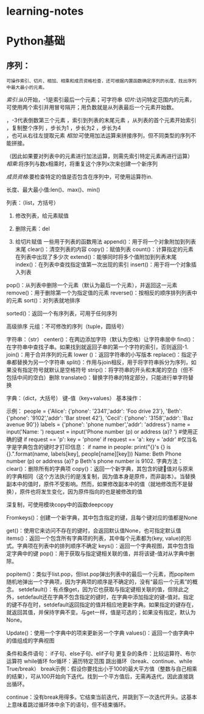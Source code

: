 # learning-notes

# Python基础
## 序列：
    可操作索引、切片、相加、相乘和成员资格检查，还可根据内置函数确定序列的长度、找出序列中最大最小的元素。
*索引*:从0开始，-1是索引最后一个元素；可字符串
*切片*:访问特定范围内的元素，可使用两个索引并用冒号隔开；用负数就是从列表最后一个元素开始数。
 
 ，-3代表倒数第三个元素
 ，索引到列表的末尾元素
   ，从列表的首个元素开始索引
 ，复制整个序列
 ，步长为1    ，步长为2
 ，步长为4    
 ，也可从右往左提取元素
*相加*:可使用加法运算来拼接序列，但不同类型的序列不能拼接。
 
（因此如果要对列表中的元素进行加法运算，则需先索引特定元素再进行运算）
*相乘*:将序列与数x相乘时，将重复这个序列x次来创建一个新序列
 
*成员资格*:要检查特定的值是否包含在序列中，可使用运算符in.
 
长度、最大最小值:len()、max()、min()

列表：（list，方括号）
1.	修改列表，给元素赋值
2.	删除元素：del      
 
3.	给切片赋值
一些用于列表的函数用法
append()：用于将一个对象附加到列表末尾
clear()：清空列表的内容
copy()：赋值列表
count()：计算指定的元素在列表中出现了多少次
extend()：能够同时将多个值附加到列表末尾
index()：在列表中查找指定值第一次出现的索引
insert()：用于将一个对象插入列表
     
pop()：从列表中删除一个元素（默认为最后一个元素），并返回这一元素
remove()：用于删除第一个为指定值的元素
reverse()：按相反的顺序排列列表中的元素
sort()：对列表就地排序    
        
sorted()：返回一个有序列表，可用于任何序列
         
高级排序
元组：不可修改的序列（tuple，圆括号）
	
字符串：（str）
	center()：在两边添加字符（默认为空格）让字符串居中
	find()：在字符串中查找子串。如果找到就返回子串的第一个字符的索引，否则返回-1.
	join()：用于合并序列的元素
	lower ()：返回字符串的小写版本
	replace()：指定子串都替换为另一个字符串
	split()：作用与join相反，用于将字符串拆分为序列，如果没有指定符号就默认是空格符号
	strip()：将字符串的开头和末尾的空白（但不包括中间的空白）删除
	translate()：替换字符串的特定部分，只能进行单字符替换

字典：（dict，大括号）   键-值（key+values）
	基本操作：
 
示例：
people = {'Alice': {'phone': '2341','addr': 'Foo drive 23'},
            'Beth': {'phone': '9102','addr': 'Bar street 42'},
            'Cecil': {'phone': '3158','addr': 'Baz avenue 90'}}
labels = {'phone': 'phone number','addr': 'address'}
name = input('Name: ')
request = input('Phone number (p) or address (a)? ')
#使用正确的键
if request == 'p': key = 'phone'
if request == 'a': key = 'addr'
#仅当名字是字典包含的键时才打印信息：
if name in people: print("{}'s {} is {}.".format(name, labels[key], people[name][key]))
Name: Beth
Phone number (p) or address (a)? p
Beth's phone number is 9102.
字典方法：
clear()：删除所有的字典项
copy()：返回一个新字典，其包含的键值对与原来的字典相同（这个方法执行的是浅复制，因为值本身是原件，而非副本）。当替换副本中的值时，原件不受影响。然而，如果修改副本中的值（就地修改而不是替换），原件也将发生变化，因为原件指向的也是被修改的值
 
深复制，可使用模块copy中的函数deepcopy
 
Fromkeys()：创建一个新字典，其中包含指定的键，且每个键对应的值都是None
 
get()：使用它来访问不存在的键时，会返回默认值None，也可指定默认值
items()：返回一个包含所有字典项的列表，其中每个元素都为(key, value)的形式。字典项在列表中的排列顺序不确定
keys()：返回一个字典视图，其中包含指定字典中的键
pop()：用于获取与指定键相关联的值，并将该键-值对从字典中删除。
 
popitem()：类似于list.pop，但list.pop弹出列表中的最后一个元素，而popitem随机地弹出一个字典项，因为字典项的顺序是不确定的，没有“最后一个元素”的概念。
setdefault()：有点像get，因为它也获取与指定键相关联的值，但除此之外，setdefault还在字典不包含指定的键时，在字典中添加指定的键-值对。指定的键不存在时，setdefault返回指定的值并相应地更新字典。如果指定的键存在，就返回其值，并保持字典不变。与get一样，值是可选的；如果没有指定，默认为None。
 
Update()：使用一个字典中的项来更新另一个字典
values()：返回一个由字典中的值组成的字典视图

条件和条件语句：
	if子句、else子句、elif子句
	更复杂的条件：比较运算符、布尔运算符
	while循环
	for循环：遍历特定范围
	跳出循环（break、continue、while True/break）
break示例：假设你要找出小于100的最大平方值（整数与自己相乘的结果），可从100开始向下迭代。找到一个平方值后，无需再迭代，因此直接跳出循环。
 
continue：没有break用得多。它结束当前迭代，并跳到下一次迭代开头。这基本上意味着跳过循环体中余下的语句，但不结束循环。

